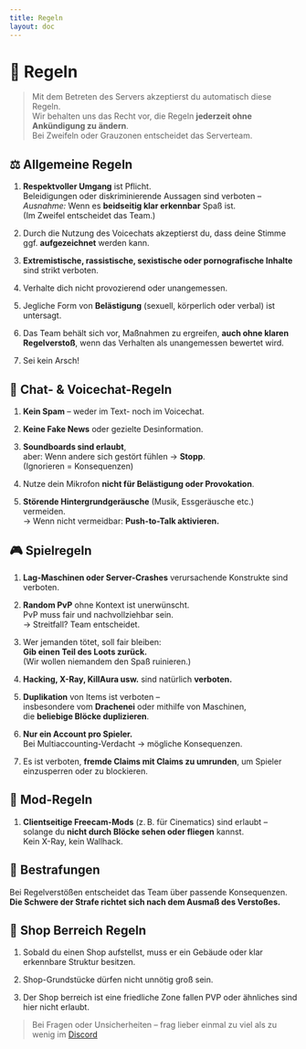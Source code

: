 ```yaml
---
title: Regeln
layout: doc
---
```


# 📜 Regeln

> Mit dem Betreten des Servers akzeptierst du automatisch diese Regeln.  
> Wir behalten uns das Recht vor, die Regeln **jederzeit ohne Ankündigung zu ändern**.  
> Bei Zweifeln oder Grauzonen entscheidet das Serverteam.  


## ⚖️ Allgemeine Regeln

1. **Respektvoller Umgang** ist Pflicht.  
   Beleidigungen oder diskriminierende Aussagen sind verboten –  
   *Ausnahme:* Wenn es **beidseitig klar erkennbar** Spaß ist.  
   (Im Zweifel entscheidet das Team.)

2. Durch die Nutzung des Voicechats akzeptierst du, dass deine Stimme ggf. **aufgezeichnet** werden kann.

3. **Extremistische, rassistische, sexistische oder pornografische Inhalte** sind strikt verboten.

4. Verhalte dich nicht provozierend oder unangemessen.

5. Jegliche Form von **Belästigung** (sexuell, körperlich oder verbal) ist untersagt.

6. Das Team behält sich vor, Maßnahmen zu ergreifen, **auch ohne klaren Regelverstoß**, wenn das Verhalten als unangemessen bewertet wird.

7. Sei kein Arsch!


## 💬 Chat- & Voicechat-Regeln

1. **Kein Spam** – weder im Text- noch im Voicechat.

2. **Keine Fake News** oder gezielte Desinformation.

3. **Soundboards sind erlaubt**,  
   aber: Wenn andere sich gestört fühlen → **Stopp**.  
   (Ignorieren = Konsequenzen)

4. Nutze dein Mikrofon **nicht für Belästigung oder Provokation**.

5. **Störende Hintergrundgeräusche** (Musik, Essgeräusche etc.) vermeiden.  
   → Wenn nicht vermeidbar: **Push-to-Talk aktivieren.**


## 🎮 Spielregeln

1. **Lag-Maschinen oder Server-Crashes** verursachende Konstrukte sind verboten.

2. **Random PvP** ohne Kontext ist unerwünscht.  
   PvP muss fair und nachvollziehbar sein.  
   → Streitfall? Team entscheidet.

3. Wer jemanden tötet, soll fair bleiben:  
   **Gib einen Teil des Loots zurück.**  
   (Wir wollen niemandem den Spaß ruinieren.)

4. **Hacking, X-Ray, KillAura usw.** sind natürlich **verboten.**

5. **Duplikation** von Items ist verboten –  
   insbesondere vom **Drachenei** oder mithilfe von Maschinen,  
   die **beliebige Blöcke duplizieren**.

6. **Nur ein Account pro Spieler.**  
   Bei Multiaccounting-Verdacht → mögliche Konsequenzen.

7. Es ist verboten, **fremde Claims mit Claims zu umrunden**, um Spieler einzusperren oder zu blockieren.


## 🔧 Mod-Regeln

1. **Clientseitige Freecam-Mods** (z. B. für Cinematics) sind erlaubt –  
   solange du **nicht durch Blöcke sehen oder fliegen** kannst.  
   Kein X-Ray, kein Wallhack.

## 🚨 Bestrafungen

Bei Regelverstößen entscheidet das Team über passende Konsequenzen.  
**Die Schwere der Strafe richtet sich nach dem Ausmaß des Verstoßes.**


## 🏪 Shop Berreich Regeln

1. Sobald du einen Shop aufstellst, muss er ein Gebäude oder klar erkennbare Struktur besitzen.

2. Shop-Grundstücke dürfen nicht unnötig groß sein.

3. Der Shop berreich ist eine friedliche Zone fallen PVP oder ähnliches sind hier nicht erlaubt.



> Bei Fragen oder Unsicherheiten – frag lieber einmal zu viel als zu wenig im [Discord](https://dc.cookieattack.de)
